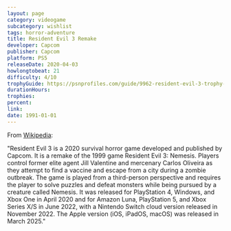 ```yaml
---
layout: page
category: videogame
subcategory: wishlist
tags: horror-adventure
title: Resident Evil 3 Remake
developer: Capcom
publisher: Capcom
platform: PS5
releaseDate: 2020-04-03
howlongtobeat: 21
difficulty: 4/10
trophyGuide: https://psnprofiles.com/guide/9962-resident-evil-3-trophy-guide
durationHours:
trophies:
percent:
link:
date: 1991-01-01
---
```


From [Wikipedia](https://en.wikipedia.org/wiki/Resident_Evil_3_(2020_video_game)):

"Resident Evil 3 is a 2020 survival horror game developed and published by Capcom. It is a remake of the 1999 game Resident Evil 3: Nemesis. Players control former elite agent Jill Valentine and mercenary Carlos Oliveira as they attempt to find a vaccine and escape from a city during a zombie outbreak. The game is played from a third-person perspective and requires the player to solve puzzles and defeat monsters while being pursued by a creature called Nemesis. It was released for PlayStation 4, Windows, and Xbox One in April 2020 and for Amazon Luna, PlayStation 5, and Xbox Series X/S in June 2022, with a Nintendo Switch cloud version released in November 2022. The Apple version (iOS, iPadOS, macOS) was released in March 2025."
